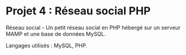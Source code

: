 # Projet 4 : Réseau social PHP

Réseau social - Un petit réseau social en PHP hébergé sur un serveur MAMP et une base de données MySQL.

Langages utilisés : MySQL, PHP.
